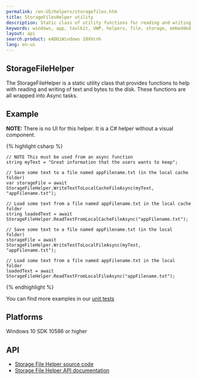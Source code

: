 ```yaml
---
permalink: /en-US/helpers/storagefiles.htm
title: StorageFilesHelper utility 
description: Static class of utility functions for reading and writing text of bytes from files within UWP applications
keywords: windows, app, toolkit, UWP, helpers, file, storage, embedded file, read text, read bytes, write bytes, write text
layout: api
search.product: eADQiWindows 10XVcnh
lang: en-us
---
```


## StorageFileHelper

The StorageFileHelper is a static utility class that provides functions to help with reading and writing of text and bytes to the disk.  These functions are all wrapped into Async tasks.


## Example

**NOTE:** There is no UI for this helper.  It is a C# helper without a visual component.

{% highlight csharp %}

	// NOTE This must be used from an async function
	string myText = "Great information that the users wants to keep";
	
	// Save some text to a file named appFilename.txt (in the local cache folder)
	var storageFile = await StorageFileHelper.WriteTextToLocalCacheFileAsync(myText, "appFilename.txt");
	
	// Load some text from a file named appFilename.txt in the local cache folder	
	string loadedText = await StorageFileHelper.ReadTextFromLocalCacheFileAsync("appFilename.txt");
	
	// Save some text to a file named appFilename.txt (in the local folder)
	storageFile = await StorageFileHelper.WriteTextToLocalFileAsync(myText, "appFilename.txt");
	
	// Load some text from a file named appFilename.txt in the local folder	
	loadedText = await StorageFileHelper.ReadTextFromLocalFileAsync("appFilename.txt");

{% endhighlight %}

You can find more examples in our [unit tests](https://github.com/Microsoft/UWPCommunityToolkit/blob/master/UnitTests/Helpers/Test_StorageFileHelper.cs)

## Platforms

Windows 10 SDK 10586 or higher

## API
* [Storage File Helper source code](https://github.com/Microsoft/UWPCommunityToolkit/blob/master/Microsoft.Toolkit.Uwp/Helpers/StorageFileHelper.cs)
* [Storage File Helper API documentation]({{site.baseurl}}/{{page.lang}}/api/Microsoft_Toolkit_Uwp_StorageFileHelper.htm)
